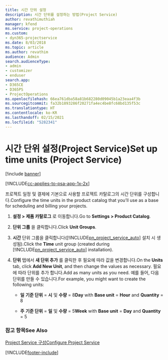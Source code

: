 ```yaml
---
title: 시간 단위 설정
description: 시간 단위를 설정하는 방법(Project Service)
author: revathimuthiah
manager: kfend
ms.service: project-operations
ms.custom:
- dyn365-projectservice
ms.date: 8/03/2018
ms.topic: article
ms.author: revathim
audience: Admin
search.audienceType:
- admin
- customizer
- enduser
search.app:
- D365CE
- D365PS
- ProjectOperations
ms.openlocfilehash: 66ea761dba58a81b682280d09045b1a23eaa4f3b
ms.sourcegitcommit: fa32b1893286f20271fa4ec4be8fc68bd135f53c
ms.translationtype: HT
ms.contentlocale: ko-KR
ms.lasthandoff: 02/15/2021
ms.locfileid: "5282341"
---
```

# <a name="set-up-time-units-project-service"></a><span data-ttu-id="958d3-103">시간 단위 설정(Project Service)</span><span class="sxs-lookup"><span data-stu-id="958d3-103">Set up time units (Project Service)</span></span>

[!include [banner](../includes/psa-now-project-operations.md)]

[!INCLUDE[cc-applies-to-psa-app-1x-2x](../includes/cc-applies-to-psa-app-1x-2x.md)]

<span data-ttu-id="958d3-104">프로젝트 일정 및 결제에 기본으로 사용할 프로젝트 카탈로그의 시간 단위를 구성합니다.</span><span class="sxs-lookup"><span data-stu-id="958d3-104">Configure the time units in the product catalog that you’ll use as a base for scheduling and billing your projects.</span></span>  
  
1. <span data-ttu-id="958d3-105">**설정 > 제품 카탈로그** 로 이동합니다.</span><span class="sxs-lookup"><span data-stu-id="958d3-105">Go to **Settings > Product Catalog**.</span></span>  
  
2. <span data-ttu-id="958d3-106">**단위 그룹** 을 클릭합니다.</span><span class="sxs-lookup"><span data-stu-id="958d3-106">Click **Unit Groups**.</span></span>  
  
3. <span data-ttu-id="958d3-107">**시간** 단위 그룹을 클릭합니다([!INCLUDE[pn_project_service_auto](../includes/pn-project-service-auto.md)] 설치 시 생성됨).</span><span class="sxs-lookup"><span data-stu-id="958d3-107">Click the **Time** unit group (created during [!INCLUDE[pn_project_service_auto](../includes/pn-project-service-auto.md)] installation).</span></span>  
  
4. <span data-ttu-id="958d3-108">**단위** 탭에서 **새 단위 추가** 를 클릭한 후 필요에 따라 값을 변경합니다.</span><span class="sxs-lookup"><span data-stu-id="958d3-108">On the **Units** tab, click **Add New Unit**, and then change the values as necessary.</span></span> <span data-ttu-id="958d3-109">필요에 따라 단위를 추가 합니다.</span><span class="sxs-lookup"><span data-stu-id="958d3-109">Add as many units as you need.</span></span> <span data-ttu-id="958d3-110">예를 들어, 다음 단위를 만들 수 있습니다.</span><span class="sxs-lookup"><span data-stu-id="958d3-110">For example, you might want to create the following units:</span></span>  
  
   - <span data-ttu-id="958d3-111">**일** **기준 단위** = **시** 및 **수량** = 8</span><span class="sxs-lookup"><span data-stu-id="958d3-111">**Day** with **Base unit** = **Hour** and **Quantity** = 8</span></span>  
  
   - <span data-ttu-id="958d3-112">**주** **기준 단위** = **일** 및 **수량** = 5</span><span class="sxs-lookup"><span data-stu-id="958d3-112">**Week** with **Base unit** = **Day** and **Quantity** = 5</span></span>  
  
### <a name="see-also"></a><span data-ttu-id="958d3-113">참고 항목</span><span class="sxs-lookup"><span data-stu-id="958d3-113">See Also</span></span>  
 [<span data-ttu-id="958d3-114">Project Service 구성</span><span class="sxs-lookup"><span data-stu-id="958d3-114">Configure Project Service</span></span>](../psa/configure.md)


[!INCLUDE[footer-include](../includes/footer-banner.md)]